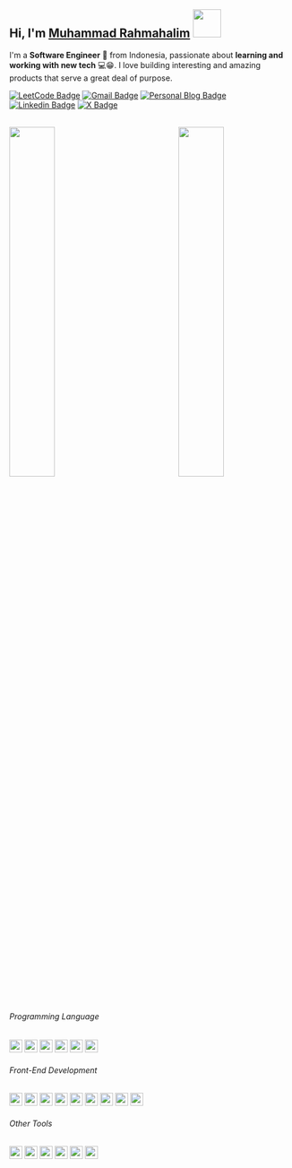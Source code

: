 ## Hi, I'm [Muhammad Rahmahalim](https://github.com/oxwazz "Helloooo Halim is here 😸😸") <img src="https://media.giphy.com/media/VgCDAzcKvsR6OM0uWg/giphy.gif" width="50">
  
I'm a **Software Engineer** 🚀 from Indonesia, passionate about **learning and working with new tech** 💻😁. I love building interesting and amazing products that serve a great deal of purpose.
  
[![LeetCode Badge](https://img.shields.io/badge/-LeetCode-e59013?style=flat-square&logo=LeetCode&logoColor=white)](https://leetcode.com/u/oxwazz/ "Halim's LeetCode")
[![Gmail Badge](https://img.shields.io/badge/-Gmail-d14836?style=flat-square&logo=Gmail&logoColor=white)](mailto:muhammad.rahmahalim@gmail.com "Halim's Gmail")
[![Personal Blog Badge](https://img.shields.io/badge/Personal%20Blog-32a852?style=flat-square&logo=astro&logoColor=white)](https://oxwazz.com/ "Halim's Personal Blog")
[![Linkedin Badge](https://img.shields.io/badge/-LinkedIn-blue?style=flat-square&logo=Linkedin&logoColor=white)](https://www.linkedin.com/in/oxwazz/ "Halim's Linkedin")
[![X Badge](https://img.shields.io/badge/Twitter-000000?style=flat-square&logo=x&logoColor=white)](https://x.com/oxwazz "Halim's X")

<br>

<a href="#">
  <img align="right" src="https://media.giphy.com/media/VbnUQpnihPSIgIXuZv/giphy-downsized.gif" width="40%" />
</a>

<a href="#">
  <img src="https://leetcard.jacoblin.cool/oxwazz?theme=light&font=Roboto" width="40%" />
</a>



<!-- 🌱 ***Currently (and future) learning:*** 🌱 -->

###### Programming Language
[<img height="23" width="23" src="https://cdn.simpleicons.org/TypeScript/gray/darkgray" />](# "TypeScript")
[<img height="23" width="23" src="https://cdn.simpleicons.org/javascript/gray/darkgray" />](# "JavaScript")
[<img height="23" width="23" src="https://cdn.simpleicons.org/kotlin/gray/darkgray" />](# "Kotlin")
[<img height="23" width="23" src="https://cdn.simpleicons.org/dart/gray/darkgray" />](# "Dart")
[<img height="23" width="23" src="https://cdn.simpleicons.org/go/gray/darkgray" />](# "Go")
[<img height="23" width="23" src="https://cdn.simpleicons.org/php/gray/darkgray" />](# "PHP")

###### Front-End Development
[<img height="23" width="23" src="https://cdn.simpleicons.org/react/gray/darkgray" />](# "React")
[<img height="23" width="23" src="https://cdn.simpleicons.org/nextdotjs/gray/darkgray" />](# "Next.js")
[<img height="23" width="23" src="https://cdn.simpleicons.org/vuedotjs/gray/darkgray" />](# "Vue.js")
[<img height="23" width="23" src="https://cdn.simpleicons.org/nuxtdotjs/gray/darkgray" />](# "Nuxt.js")
[<img height="23" width="23" src="https://cdn.simpleicons.org/html5/gray/darkgray" />](# "HTML 5")
[<img height="23" width="23" src="https://cdn.simpleicons.org/css3/gray/darkgray" />](# "CSS 3")
[<img height="23" width="23" src="https://cdn.simpleicons.org/tailwindcss/gray/darkgray" />](# "Tailwind")
[<img height="23" width="23" src="https://cdn.simpleicons.org/bootstrap/gray/darkgray" />](# "Bootstrap")
[<img height="23" width="23" src="https://cdn.simpleicons.org/mui/gray/darkgray" />](# "Material UI")

###### Other Tools
[<img height="23" width="23" src="https://cdn.simpleicons.org/visualstudiocode/gray/darkgray" />](# "Visual Studio Code")
[<img height="23" width="23" src="https://cdn.simpleicons.org/jetbrains/gray/darkgray" />](# "JetBrains")
[<img height="23" width="23" src="https://cdn.simpleicons.org/gnometerminal/gray/darkgray" />](# "Terminal")
[<img height="23" width="23" src="https://cdn.simpleicons.org/git/gray/darkgray" />](# "Git")
[<img height="23" width="23" src="https://cdn.simpleicons.org/github/gray/darkgray" />](# "Github")
[<img height="23" width="23" src="https://cdn.simpleicons.org/gitlab/gray/darkgray" />](# "Gitlab")










